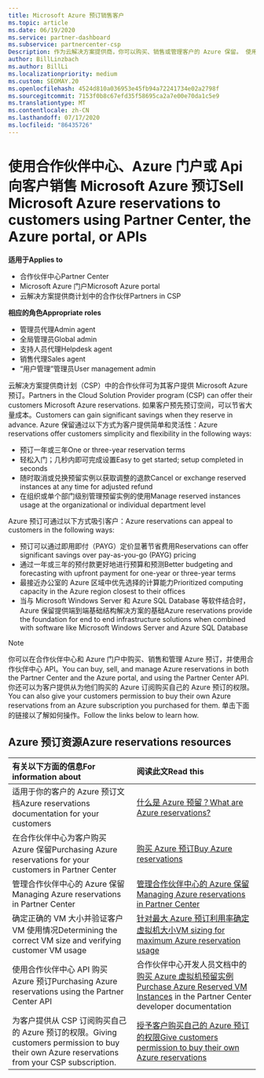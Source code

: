 ```yaml
---
title: Microsoft Azure 预订销售客户
ms.topic: article
ms.date: 06/19/2020
ms.service: partner-dashboard
ms.subservice: partnercenter-csp
Description: 作为云解决方案提供商，你可以购买、销售或管理客户的 Azure 保留。 使用合作伙伴中心、Azure 门户或合作伙伴中心 API。
author: BillLinzbach
ms.author: BillLi
ms.localizationpriority: medium
ms.custom: SEOMAY.20
ms.openlocfilehash: 4524d810a036953e45fb94a72241734e02a2798f
ms.sourcegitcommit: 7153f0b8c67efd35f58695ca2a7e00e70da1c5e9
ms.translationtype: MT
ms.contentlocale: zh-CN
ms.lasthandoff: 07/17/2020
ms.locfileid: "86435726"
---
```

# <a name="sell-microsoft-azure-reservations-to-customers-using-partner-center-the-azure-portal-or-apis"></a><span data-ttu-id="7b0d4-104">使用合作伙伴中心、Azure 门户或 Api 向客户销售 Microsoft Azure 预订</span><span class="sxs-lookup"><span data-stu-id="7b0d4-104">Sell Microsoft Azure reservations to customers using Partner Center, the Azure portal, or APIs</span></span>

<span data-ttu-id="7b0d4-105">**适用于**</span><span class="sxs-lookup"><span data-stu-id="7b0d4-105">**Applies to**</span></span>

- <span data-ttu-id="7b0d4-106">合作伙伴中心</span><span class="sxs-lookup"><span data-stu-id="7b0d4-106">Partner Center</span></span>
- <span data-ttu-id="7b0d4-107">Microsoft Azure 门户</span><span class="sxs-lookup"><span data-stu-id="7b0d4-107">Microsoft Azure portal</span></span>
- <span data-ttu-id="7b0d4-108">云解决方案提供商计划中的合作伙伴</span><span class="sxs-lookup"><span data-stu-id="7b0d4-108">Partners in CSP</span></span>

<span data-ttu-id="7b0d4-109">**相应的角色**</span><span class="sxs-lookup"><span data-stu-id="7b0d4-109">**Appropriate roles**</span></span>

- <span data-ttu-id="7b0d4-110">管理员代理</span><span class="sxs-lookup"><span data-stu-id="7b0d4-110">Admin agent</span></span>
- <span data-ttu-id="7b0d4-111">全局管理员</span><span class="sxs-lookup"><span data-stu-id="7b0d4-111">Global admin</span></span>
- <span data-ttu-id="7b0d4-112">支持人员代理</span><span class="sxs-lookup"><span data-stu-id="7b0d4-112">Helpdesk agent</span></span>
- <span data-ttu-id="7b0d4-113">销售代理</span><span class="sxs-lookup"><span data-stu-id="7b0d4-113">Sales agent</span></span>
- <span data-ttu-id="7b0d4-114">“用户管理”管理员</span><span class="sxs-lookup"><span data-stu-id="7b0d4-114">User management admin</span></span>

<span data-ttu-id="7b0d4-115">云解决方案提供商计划（CSP）中的合作伙伴可为其客户提供 Microsoft Azure 预订。</span><span class="sxs-lookup"><span data-stu-id="7b0d4-115">Partners in the Cloud Solution Provider program (CSP) can offer their customers Microsoft Azure reservations.</span></span> <span data-ttu-id="7b0d4-116">如果客户预先预订空间，可以节省大量成本。</span><span class="sxs-lookup"><span data-stu-id="7b0d4-116">Customers can gain significant savings when they reserve in advance.</span></span> <span data-ttu-id="7b0d4-117">Azure 保留通过以下方式为客户提供简单和灵活性：</span><span class="sxs-lookup"><span data-stu-id="7b0d4-117">Azure reservations offer customers simplicity and flexibility in the following ways:</span></span>

- <span data-ttu-id="7b0d4-118">预订一年或三年</span><span class="sxs-lookup"><span data-stu-id="7b0d4-118">One or three-year reservation terms</span></span>
- <span data-ttu-id="7b0d4-119">轻松入门；几秒内即可完成设置</span><span class="sxs-lookup"><span data-stu-id="7b0d4-119">Easy to get started; setup completed in seconds</span></span>
- <span data-ttu-id="7b0d4-120">随时取消或兑换预留实例以获取调整的退款</span><span class="sxs-lookup"><span data-stu-id="7b0d4-120">Cancel or exchange reserved instances at any time for adjusted refund</span></span>
- <span data-ttu-id="7b0d4-121">在组织或单个部门级别管理预留实例的使用</span><span class="sxs-lookup"><span data-stu-id="7b0d4-121">Manage reserved instances usage at the organizational or individual department level</span></span> 

<span data-ttu-id="7b0d4-122">Azure 预订可通过以下方式吸引客户：</span><span class="sxs-lookup"><span data-stu-id="7b0d4-122">Azure reservations can appeal to customers in the following ways:</span></span>

- <span data-ttu-id="7b0d4-123">预订可以通过即用即付（PAYG）定价显著节省费用</span><span class="sxs-lookup"><span data-stu-id="7b0d4-123">Reservations can offer significant savings over pay-as-you-go (PAYG) pricing</span></span>
- <span data-ttu-id="7b0d4-124">通过一年或三年的预付款更好地进行预算和预测</span><span class="sxs-lookup"><span data-stu-id="7b0d4-124">Better budgeting and forecasting with upfront payment for one-year or three-year terms</span></span>
- <span data-ttu-id="7b0d4-125">最接近办公室的 Azure 区域中优先选择的计算能力</span><span class="sxs-lookup"><span data-stu-id="7b0d4-125">Prioritized computing capacity in the Azure region closest to their offices</span></span>
- <span data-ttu-id="7b0d4-126">当与 Microsoft Windows Server 和 Azure SQL Database 等软件结合时，Azure 保留提供端到端基础结构解决方案的基础</span><span class="sxs-lookup"><span data-stu-id="7b0d4-126">Azure reservations provide the foundation for end to end infrastructure solutions when combined with software like Microsoft Windows Server and Azure SQL Database</span></span>

>[!NOTE]
> <span data-ttu-id="7b0d4-127">你可以在合作伙伴中心和 Azure 门户中购买、销售和管理 Azure 预订，并使用合作伙伴中心 API。</span><span class="sxs-lookup"><span data-stu-id="7b0d4-127">You can buy, sell, and manage Azure reservations in both the Partner Center and the Azure portal, and using the Partner Center API.</span></span> <span data-ttu-id="7b0d4-128">你还可以为客户提供从为他们购买的 Azure 订阅购买自己的 Azure 预订的权限。</span><span class="sxs-lookup"><span data-stu-id="7b0d4-128">You can also give your customers permission to buy their own Azure reservations from an Azure subscription you purchased for them.</span></span> <span data-ttu-id="7b0d4-129">单击下面的链接以了解如何操作。</span><span class="sxs-lookup"><span data-stu-id="7b0d4-129">Follow the links below to learn how.</span></span>

## <a name="azure-reservations-resources"></a><span data-ttu-id="7b0d4-130">Azure 预订资源</span><span class="sxs-lookup"><span data-stu-id="7b0d4-130">Azure reservations resources</span></span>

|<span data-ttu-id="7b0d4-131">**有关以下方面的信息**</span><span class="sxs-lookup"><span data-stu-id="7b0d4-131">**For information about**</span></span>   |<span data-ttu-id="7b0d4-132">**阅读此文**</span><span class="sxs-lookup"><span data-stu-id="7b0d4-132">**Read this**</span></span>    |
|:-----------------------------|:-----------------|
| <span data-ttu-id="7b0d4-133">适用于你的客户的 Azure 预订文档</span><span class="sxs-lookup"><span data-stu-id="7b0d4-133">Azure reservations documentation for your customers</span></span> | [<span data-ttu-id="7b0d4-134">什么是 Azure 预留？</span><span class="sxs-lookup"><span data-stu-id="7b0d4-134">What are Azure reservations?</span></span>](https://docs.microsoft.com/azure/billing/billing-save-compute-costs-reservations)
|<span data-ttu-id="7b0d4-135">在合作伙伴中心为客户购买 Azure 保留</span><span class="sxs-lookup"><span data-stu-id="7b0d4-135">Purchasing Azure reservations for your customers in Partner Center</span></span>   |[<span data-ttu-id="7b0d4-136">购买 Azure 预订</span><span class="sxs-lookup"><span data-stu-id="7b0d4-136">Buy Azure reservations</span></span>](azure-reservations-buying.md)
|<span data-ttu-id="7b0d4-137">管理合作伙伴中心的 Azure 保留</span><span class="sxs-lookup"><span data-stu-id="7b0d4-137">Managing Azure reservations in Partner Center</span></span> | [<span data-ttu-id="7b0d4-138">管理合作伙伴中心的 Azure 保留</span><span class="sxs-lookup"><span data-stu-id="7b0d4-138">Managing Azure reservations in Partner Center</span></span>](azure-reservations-manage.md)
|<span data-ttu-id="7b0d4-139">确定正确的 VM 大小并验证客户 VM 使用情况</span><span class="sxs-lookup"><span data-stu-id="7b0d4-139">Determining the correct VM size and verifying customer VM usage</span></span>   |[<span data-ttu-id="7b0d4-140">针对最大 Azure 预订利用率确定虚拟机大小</span><span class="sxs-lookup"><span data-stu-id="7b0d4-140">VM sizing for maximum Azure reservation usage</span></span>](azure-usage.md)   |
|<span data-ttu-id="7b0d4-141">使用合作伙伴中心 API 购买 Azure 预订</span><span class="sxs-lookup"><span data-stu-id="7b0d4-141">Purchasing Azure reservations using the Partner Center API</span></span> | <span data-ttu-id="7b0d4-142">合作伙伴中心开发人员文档中的[购买 Azure 虚拟机预留实例](https://docs.microsoft.com/partner-center/develop/purchase-azure-reservations)</span><span class="sxs-lookup"><span data-stu-id="7b0d4-142">[Purchase Azure Reserved VM Instances](https://docs.microsoft.com/partner-center/develop/purchase-azure-reservations) in the Partner Center developer documentation</span></span>   |
|<span data-ttu-id="7b0d4-143">为客户提供从 CSP 订阅购买自己的 Azure 预订的权限。</span><span class="sxs-lookup"><span data-stu-id="7b0d4-143">Giving customers permission to buy their own Azure reservations from your CSP subscription.</span></span> | [<span data-ttu-id="7b0d4-144">授予客户购买自己的 Azure 预订的权限</span><span class="sxs-lookup"><span data-stu-id="7b0d4-144">Give customers permission to buy their own Azure reservations</span></span>](give-customers-permission.md)   |
